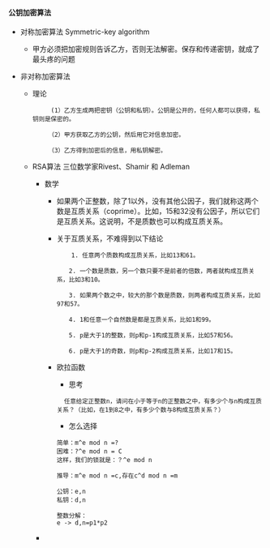 #### 公钥加密算法
  - 对称加密算法  Symmetric-key algorithm
    - 甲方必须把加密规则告诉乙方，否则无法解密。保存和传递密钥，就成了最头疼的问题

  - 非对称加密算法
    - 理论
      ```
           (1）乙方生成两把密钥（公钥和私钥）。公钥是公开的，任何人都可以获得，私钥则是保密的。

      　　 （2）甲方获取乙方的公钥，然后用它对信息加密。

      　　 （3）乙方得到加密后的信息，用私钥解密。

      ```
    - RSA算法  三位数学家Rivest、Shamir 和 Adleman
      - 数学
        - 如果两个正整数，除了1以外，没有其他公因子，我们就称这两个数是互质关系（coprime）。比如，15和32没有公因子，所以它们是互质关系。这说明，不是质数也可以构成互质关系。

        - 关于互质关系，不难得到以下结论
          ```
              1. 任意两个质数构成互质关系，比如13和61。

          　　2. 一个数是质数，另一个数只要不是前者的倍数，两者就构成互质关系，比如3和10。

          　　3. 如果两个数之中，较大的那个数是质数，则两者构成互质关系，比如97和57。

          　　4. 1和任意一个自然数是都是互质关系，比如1和99。

          　　5. p是大于1的整数，则p和p-1构成互质关系，比如57和56。

          　　6. p是大于1的奇数，则p和p-2构成互质关系，比如17和15。

          ```
        - 欧拉函数
          - 思考
          ```
            任意给定正整数n，请问在小于等于n的正整数之中，有多少个与n构成互质关系？（比如，在1到8之中，有多少个数与8构成互质关系？）
          ```
          - 怎么选择
          ```
          简单：m^e mod n =?
          困难：?^e mod n = C
          这样，我们的锁就是：？^e mod n

          推导：m^e mod n =c,存在c^d mod n =m

          公钥：e,n
          私钥：d,n

          整数分解：
          e -> d,n=p1*p2

          ```

      -

####
